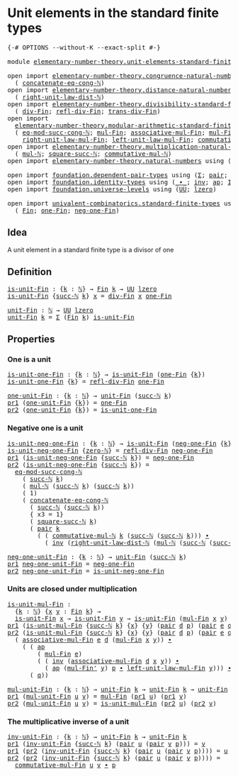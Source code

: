# Unit elements in the standard finite types

<pre class="Agda"><a id="55" class="Symbol">{-#</a> <a id="59" class="Keyword">OPTIONS</a> <a id="67" class="Pragma">--without-K</a> <a id="79" class="Pragma">--exact-split</a> <a id="93" class="Symbol">#-}</a>

<a id="98" class="Keyword">module</a> <a id="105" href="elementary-number-theory.unit-elements-standard-finite-types.html" class="Module">elementary-number-theory.unit-elements-standard-finite-types</a> <a id="166" class="Keyword">where</a>

<a id="173" class="Keyword">open</a> <a id="178" class="Keyword">import</a> <a id="185" href="elementary-number-theory.congruence-natural-numbers.html" class="Module">elementary-number-theory.congruence-natural-numbers</a> <a id="237" class="Keyword">using</a>
  <a id="245" class="Symbol">(</a> <a id="247" href="elementary-number-theory.congruence-natural-numbers.html#1953" class="Function">concatenate-eq-cong-ℕ</a><a id="268" class="Symbol">)</a>
<a id="270" class="Keyword">open</a> <a id="275" class="Keyword">import</a> <a id="282" href="elementary-number-theory.distance-natural-numbers.html" class="Module">elementary-number-theory.distance-natural-numbers</a> <a id="332" class="Keyword">using</a>
  <a id="340" class="Symbol">(</a> <a id="342" href="elementary-number-theory.distance-natural-numbers.html#2805" class="Function">right-unit-law-dist-ℕ</a><a id="363" class="Symbol">)</a>
<a id="365" class="Keyword">open</a> <a id="370" class="Keyword">import</a> <a id="377" href="elementary-number-theory.divisibility-standard-finite-types.html" class="Module">elementary-number-theory.divisibility-standard-finite-types</a> <a id="437" class="Keyword">using</a>
  <a id="445" class="Symbol">(</a> <a id="447" href="elementary-number-theory.divisibility-standard-finite-types.html#1204" class="Function">div-Fin</a><a id="454" class="Symbol">;</a> <a id="456" href="elementary-number-theory.divisibility-standard-finite-types.html#1376" class="Function">refl-div-Fin</a><a id="468" class="Symbol">;</a> <a id="470" href="elementary-number-theory.divisibility-standard-finite-types.html#1583" class="Function">trans-div-Fin</a><a id="483" class="Symbol">)</a>
<a id="485" class="Keyword">open</a> <a id="490" class="Keyword">import</a>
  <a id="499" href="elementary-number-theory.modular-arithmetic-standard-finite-types.html" class="Module">elementary-number-theory.modular-arithmetic-standard-finite-types</a> <a id="565" class="Keyword">using</a>
  <a id="573" class="Symbol">(</a> <a id="575" href="elementary-number-theory.modular-arithmetic-standard-finite-types.html#4453" class="Function">eq-mod-succ-cong-ℕ</a><a id="593" class="Symbol">;</a> <a id="595" href="elementary-number-theory.modular-arithmetic-standard-finite-types.html#12200" class="Function">mul-Fin</a><a id="602" class="Symbol">;</a> <a id="604" href="elementary-number-theory.modular-arithmetic-standard-finite-types.html#12796" class="Function">associative-mul-Fin</a><a id="623" class="Symbol">;</a> <a id="625" href="elementary-number-theory.modular-arithmetic-standard-finite-types.html#12315" class="Function">mul-Fin&#39;</a><a id="633" class="Symbol">;</a>
    <a id="639" href="elementary-number-theory.modular-arithmetic-standard-finite-types.html#14719" class="Function">right-unit-law-mul-Fin</a><a id="661" class="Symbol">;</a> <a id="663" href="elementary-number-theory.modular-arithmetic-standard-finite-types.html#14244" class="Function">left-unit-law-mul-Fin</a><a id="684" class="Symbol">;</a> <a id="686" href="elementary-number-theory.modular-arithmetic-standard-finite-types.html#13932" class="Function">commutative-mul-Fin</a><a id="705" class="Symbol">)</a>
<a id="707" class="Keyword">open</a> <a id="712" class="Keyword">import</a> <a id="719" href="elementary-number-theory.multiplication-natural-numbers.html" class="Module">elementary-number-theory.multiplication-natural-numbers</a> <a id="775" class="Keyword">using</a>
  <a id="783" class="Symbol">(</a> <a id="785" href="elementary-number-theory.multiplication-natural-numbers.html#1176" class="Function">mul-ℕ</a><a id="790" class="Symbol">;</a> <a id="792" href="elementary-number-theory.multiplication-natural-numbers.html#2790" class="Function">square-succ-ℕ</a><a id="805" class="Symbol">;</a> <a id="807" href="elementary-number-theory.multiplication-natural-numbers.html#3015" class="Function">commutative-mul-ℕ</a><a id="824" class="Symbol">)</a>
<a id="826" class="Keyword">open</a> <a id="831" class="Keyword">import</a> <a id="838" href="elementary-number-theory.natural-numbers.html" class="Module">elementary-number-theory.natural-numbers</a> <a id="879" class="Keyword">using</a> <a id="885" class="Symbol">(</a><a id="886" href="elementary-number-theory.natural-numbers.html#1444" class="Datatype">ℕ</a><a id="887" class="Symbol">;</a> <a id="889" href="elementary-number-theory.natural-numbers.html#1465" class="InductiveConstructor">zero-ℕ</a><a id="895" class="Symbol">;</a> <a id="897" href="elementary-number-theory.natural-numbers.html#1478" class="InductiveConstructor">succ-ℕ</a><a id="903" class="Symbol">)</a>

<a id="906" class="Keyword">open</a> <a id="911" class="Keyword">import</a> <a id="918" href="foundation.dependent-pair-types.html" class="Module">foundation.dependent-pair-types</a> <a id="950" class="Keyword">using</a> <a id="956" class="Symbol">(</a><a id="957" href="foundation-core.dependent-pair-types.html#502" class="Record">Σ</a><a id="958" class="Symbol">;</a> <a id="960" href="foundation-core.dependent-pair-types.html#575" class="InductiveConstructor">pair</a><a id="964" class="Symbol">;</a> <a id="966" href="foundation-core.dependent-pair-types.html#592" class="Field">pr1</a><a id="969" class="Symbol">;</a> <a id="971" href="foundation-core.dependent-pair-types.html#604" class="Field">pr2</a><a id="974" class="Symbol">)</a>
<a id="976" class="Keyword">open</a> <a id="981" class="Keyword">import</a> <a id="988" href="foundation.identity-types.html" class="Module">foundation.identity-types</a> <a id="1014" class="Keyword">using</a> <a id="1020" class="Symbol">(</a><a id="1021" href="foundation-core.identity-types.html#1239" class="Function Operator">_∙_</a><a id="1024" class="Symbol">;</a> <a id="1026" href="foundation-core.identity-types.html#1552" class="Function">inv</a><a id="1029" class="Symbol">;</a> <a id="1031" href="foundation-core.identity-types.html#2853" class="Function">ap</a><a id="1033" class="Symbol">;</a> <a id="1035" href="foundation-core.identity-types.html#641" class="Datatype">Id</a><a id="1037" class="Symbol">)</a>
<a id="1039" class="Keyword">open</a> <a id="1044" class="Keyword">import</a> <a id="1051" href="foundation.universe-levels.html" class="Module">foundation.universe-levels</a> <a id="1078" class="Keyword">using</a> <a id="1084" class="Symbol">(</a><a id="1085" href="foundation-core.universe-levels.html#222" class="Primitive">UU</a><a id="1087" class="Symbol">;</a> <a id="1089" href="Agda.Primitive.html#764" class="Primitive">lzero</a><a id="1094" class="Symbol">)</a>

<a id="1097" class="Keyword">open</a> <a id="1102" class="Keyword">import</a> <a id="1109" href="univalent-combinatorics.standard-finite-types.html" class="Module">univalent-combinatorics.standard-finite-types</a> <a id="1155" class="Keyword">using</a>
  <a id="1163" class="Symbol">(</a> <a id="1165" href="univalent-combinatorics.standard-finite-types.html#2072" class="Function">Fin</a><a id="1168" class="Symbol">;</a> <a id="1170" href="univalent-combinatorics.standard-finite-types.html#8241" class="Function">one-Fin</a><a id="1177" class="Symbol">;</a> <a id="1179" href="univalent-combinatorics.standard-finite-types.html#2336" class="Function">neg-one-Fin</a><a id="1190" class="Symbol">)</a>
</pre>
## Idea

A unit element in a standard finite type is a divisor of one

## Definition

<pre class="Agda"><a id="is-unit-Fin"></a><a id="1291" href="elementary-number-theory.unit-elements-standard-finite-types.html#1291" class="Function">is-unit-Fin</a> <a id="1303" class="Symbol">:</a> <a id="1305" class="Symbol">{</a><a id="1306" href="elementary-number-theory.unit-elements-standard-finite-types.html#1306" class="Bound">k</a> <a id="1308" class="Symbol">:</a> <a id="1310" href="elementary-number-theory.natural-numbers.html#1444" class="Datatype">ℕ</a><a id="1311" class="Symbol">}</a> <a id="1313" class="Symbol">→</a> <a id="1315" href="univalent-combinatorics.standard-finite-types.html#2072" class="Function">Fin</a> <a id="1319" href="elementary-number-theory.unit-elements-standard-finite-types.html#1306" class="Bound">k</a> <a id="1321" class="Symbol">→</a> <a id="1323" href="foundation-core.universe-levels.html#222" class="Primitive">UU</a> <a id="1326" href="Agda.Primitive.html#764" class="Primitive">lzero</a>
<a id="1332" href="elementary-number-theory.unit-elements-standard-finite-types.html#1291" class="Function">is-unit-Fin</a> <a id="1344" class="Symbol">{</a><a id="1345" href="elementary-number-theory.natural-numbers.html#1478" class="InductiveConstructor">succ-ℕ</a> <a id="1352" href="elementary-number-theory.unit-elements-standard-finite-types.html#1352" class="Bound">k</a><a id="1353" class="Symbol">}</a> <a id="1355" href="elementary-number-theory.unit-elements-standard-finite-types.html#1355" class="Bound">x</a> <a id="1357" class="Symbol">=</a> <a id="1359" href="elementary-number-theory.divisibility-standard-finite-types.html#1204" class="Function">div-Fin</a> <a id="1367" href="elementary-number-theory.unit-elements-standard-finite-types.html#1355" class="Bound">x</a> <a id="1369" href="univalent-combinatorics.standard-finite-types.html#8241" class="Function">one-Fin</a>

<a id="unit-Fin"></a><a id="1378" href="elementary-number-theory.unit-elements-standard-finite-types.html#1378" class="Function">unit-Fin</a> <a id="1387" class="Symbol">:</a> <a id="1389" href="elementary-number-theory.natural-numbers.html#1444" class="Datatype">ℕ</a> <a id="1391" class="Symbol">→</a> <a id="1393" href="foundation-core.universe-levels.html#222" class="Primitive">UU</a> <a id="1396" href="Agda.Primitive.html#764" class="Primitive">lzero</a>
<a id="1402" href="elementary-number-theory.unit-elements-standard-finite-types.html#1378" class="Function">unit-Fin</a> <a id="1411" href="elementary-number-theory.unit-elements-standard-finite-types.html#1411" class="Bound">k</a> <a id="1413" class="Symbol">=</a> <a id="1415" href="foundation-core.dependent-pair-types.html#502" class="Record">Σ</a> <a id="1417" class="Symbol">(</a><a id="1418" href="univalent-combinatorics.standard-finite-types.html#2072" class="Function">Fin</a> <a id="1422" href="elementary-number-theory.unit-elements-standard-finite-types.html#1411" class="Bound">k</a><a id="1423" class="Symbol">)</a> <a id="1425" href="elementary-number-theory.unit-elements-standard-finite-types.html#1291" class="Function">is-unit-Fin</a>
</pre>
## Properties

### One is a unit

<pre class="Agda"><a id="is-unit-one-Fin"></a><a id="1484" href="elementary-number-theory.unit-elements-standard-finite-types.html#1484" class="Function">is-unit-one-Fin</a> <a id="1500" class="Symbol">:</a> <a id="1502" class="Symbol">{</a><a id="1503" href="elementary-number-theory.unit-elements-standard-finite-types.html#1503" class="Bound">k</a> <a id="1505" class="Symbol">:</a> <a id="1507" href="elementary-number-theory.natural-numbers.html#1444" class="Datatype">ℕ</a><a id="1508" class="Symbol">}</a> <a id="1510" class="Symbol">→</a> <a id="1512" href="elementary-number-theory.unit-elements-standard-finite-types.html#1291" class="Function">is-unit-Fin</a> <a id="1524" class="Symbol">(</a><a id="1525" href="univalent-combinatorics.standard-finite-types.html#8241" class="Function">one-Fin</a> <a id="1533" class="Symbol">{</a><a id="1534" href="elementary-number-theory.unit-elements-standard-finite-types.html#1503" class="Bound">k</a><a id="1535" class="Symbol">})</a>
<a id="1538" href="elementary-number-theory.unit-elements-standard-finite-types.html#1484" class="Function">is-unit-one-Fin</a> <a id="1554" class="Symbol">{</a><a id="1555" href="elementary-number-theory.unit-elements-standard-finite-types.html#1555" class="Bound">k</a><a id="1556" class="Symbol">}</a> <a id="1558" class="Symbol">=</a> <a id="1560" href="elementary-number-theory.divisibility-standard-finite-types.html#1376" class="Function">refl-div-Fin</a> <a id="1573" href="univalent-combinatorics.standard-finite-types.html#8241" class="Function">one-Fin</a>

<a id="one-unit-Fin"></a><a id="1582" href="elementary-number-theory.unit-elements-standard-finite-types.html#1582" class="Function">one-unit-Fin</a> <a id="1595" class="Symbol">:</a> <a id="1597" class="Symbol">{</a><a id="1598" href="elementary-number-theory.unit-elements-standard-finite-types.html#1598" class="Bound">k</a> <a id="1600" class="Symbol">:</a> <a id="1602" href="elementary-number-theory.natural-numbers.html#1444" class="Datatype">ℕ</a><a id="1603" class="Symbol">}</a> <a id="1605" class="Symbol">→</a> <a id="1607" href="elementary-number-theory.unit-elements-standard-finite-types.html#1378" class="Function">unit-Fin</a> <a id="1616" class="Symbol">(</a><a id="1617" href="elementary-number-theory.natural-numbers.html#1478" class="InductiveConstructor">succ-ℕ</a> <a id="1624" href="elementary-number-theory.unit-elements-standard-finite-types.html#1598" class="Bound">k</a><a id="1625" class="Symbol">)</a>
<a id="1627" href="foundation-core.dependent-pair-types.html#592" class="Field">pr1</a> <a id="1631" class="Symbol">(</a><a id="1632" href="elementary-number-theory.unit-elements-standard-finite-types.html#1582" class="Function">one-unit-Fin</a> <a id="1645" class="Symbol">{</a><a id="1646" href="elementary-number-theory.unit-elements-standard-finite-types.html#1646" class="Bound">k</a><a id="1647" class="Symbol">})</a> <a id="1650" class="Symbol">=</a> <a id="1652" href="univalent-combinatorics.standard-finite-types.html#8241" class="Function">one-Fin</a>
<a id="1660" href="foundation-core.dependent-pair-types.html#604" class="Field">pr2</a> <a id="1664" class="Symbol">(</a><a id="1665" href="elementary-number-theory.unit-elements-standard-finite-types.html#1582" class="Function">one-unit-Fin</a> <a id="1678" class="Symbol">{</a><a id="1679" href="elementary-number-theory.unit-elements-standard-finite-types.html#1679" class="Bound">k</a><a id="1680" class="Symbol">})</a> <a id="1683" class="Symbol">=</a> <a id="1685" href="elementary-number-theory.unit-elements-standard-finite-types.html#1484" class="Function">is-unit-one-Fin</a>
</pre>
### Negative one is a unit

<pre class="Agda"><a id="is-unit-neg-one-Fin"></a><a id="1742" href="elementary-number-theory.unit-elements-standard-finite-types.html#1742" class="Function">is-unit-neg-one-Fin</a> <a id="1762" class="Symbol">:</a> <a id="1764" class="Symbol">{</a><a id="1765" href="elementary-number-theory.unit-elements-standard-finite-types.html#1765" class="Bound">k</a> <a id="1767" class="Symbol">:</a> <a id="1769" href="elementary-number-theory.natural-numbers.html#1444" class="Datatype">ℕ</a><a id="1770" class="Symbol">}</a> <a id="1772" class="Symbol">→</a> <a id="1774" href="elementary-number-theory.unit-elements-standard-finite-types.html#1291" class="Function">is-unit-Fin</a> <a id="1786" class="Symbol">(</a><a id="1787" href="univalent-combinatorics.standard-finite-types.html#2336" class="Function">neg-one-Fin</a> <a id="1799" class="Symbol">{</a><a id="1800" href="elementary-number-theory.unit-elements-standard-finite-types.html#1765" class="Bound">k</a><a id="1801" class="Symbol">})</a>
<a id="1804" href="elementary-number-theory.unit-elements-standard-finite-types.html#1742" class="Function">is-unit-neg-one-Fin</a> <a id="1824" class="Symbol">{</a><a id="1825" href="elementary-number-theory.natural-numbers.html#1465" class="InductiveConstructor">zero-ℕ</a><a id="1831" class="Symbol">}</a> <a id="1833" class="Symbol">=</a> <a id="1835" href="elementary-number-theory.divisibility-standard-finite-types.html#1376" class="Function">refl-div-Fin</a> <a id="1848" href="univalent-combinatorics.standard-finite-types.html#2336" class="Function">neg-one-Fin</a>
<a id="1860" href="foundation-core.dependent-pair-types.html#592" class="Field">pr1</a> <a id="1864" class="Symbol">(</a><a id="1865" href="elementary-number-theory.unit-elements-standard-finite-types.html#1742" class="Function">is-unit-neg-one-Fin</a> <a id="1885" class="Symbol">{</a><a id="1886" href="elementary-number-theory.natural-numbers.html#1478" class="InductiveConstructor">succ-ℕ</a> <a id="1893" href="elementary-number-theory.unit-elements-standard-finite-types.html#1893" class="Bound">k</a><a id="1894" class="Symbol">})</a> <a id="1897" class="Symbol">=</a> <a id="1899" href="univalent-combinatorics.standard-finite-types.html#2336" class="Function">neg-one-Fin</a>
<a id="1911" href="foundation-core.dependent-pair-types.html#604" class="Field">pr2</a> <a id="1915" class="Symbol">(</a><a id="1916" href="elementary-number-theory.unit-elements-standard-finite-types.html#1742" class="Function">is-unit-neg-one-Fin</a> <a id="1936" class="Symbol">{</a><a id="1937" href="elementary-number-theory.natural-numbers.html#1478" class="InductiveConstructor">succ-ℕ</a> <a id="1944" href="elementary-number-theory.unit-elements-standard-finite-types.html#1944" class="Bound">k</a><a id="1945" class="Symbol">})</a> <a id="1948" class="Symbol">=</a>
  <a id="1952" href="elementary-number-theory.modular-arithmetic-standard-finite-types.html#4453" class="Function">eq-mod-succ-cong-ℕ</a>
    <a id="1975" class="Symbol">(</a> <a id="1977" href="elementary-number-theory.natural-numbers.html#1478" class="InductiveConstructor">succ-ℕ</a> <a id="1984" href="elementary-number-theory.unit-elements-standard-finite-types.html#1944" class="Bound">k</a><a id="1985" class="Symbol">)</a>
    <a id="1991" class="Symbol">(</a> <a id="1993" href="elementary-number-theory.multiplication-natural-numbers.html#1176" class="Function">mul-ℕ</a> <a id="1999" class="Symbol">(</a><a id="2000" href="elementary-number-theory.natural-numbers.html#1478" class="InductiveConstructor">succ-ℕ</a> <a id="2007" href="elementary-number-theory.unit-elements-standard-finite-types.html#1944" class="Bound">k</a><a id="2008" class="Symbol">)</a> <a id="2010" class="Symbol">(</a><a id="2011" href="elementary-number-theory.natural-numbers.html#1478" class="InductiveConstructor">succ-ℕ</a> <a id="2018" href="elementary-number-theory.unit-elements-standard-finite-types.html#1944" class="Bound">k</a><a id="2019" class="Symbol">))</a>
    <a id="2026" class="Symbol">(</a> <a id="2028" class="Number">1</a><a id="2029" class="Symbol">)</a>
    <a id="2035" class="Symbol">(</a> <a id="2037" href="elementary-number-theory.congruence-natural-numbers.html#1953" class="Function">concatenate-eq-cong-ℕ</a>
      <a id="2065" class="Symbol">(</a> <a id="2067" href="elementary-number-theory.natural-numbers.html#1478" class="InductiveConstructor">succ-ℕ</a> <a id="2074" class="Symbol">(</a><a id="2075" href="elementary-number-theory.natural-numbers.html#1478" class="InductiveConstructor">succ-ℕ</a> <a id="2082" href="elementary-number-theory.unit-elements-standard-finite-types.html#1944" class="Bound">k</a><a id="2083" class="Symbol">))</a>
      <a id="2092" class="Symbol">{</a> <a id="2094" class="Argument">x3</a> <a id="2097" class="Symbol">=</a> <a id="2099" class="Number">1</a><a id="2100" class="Symbol">}</a>
      <a id="2108" class="Symbol">(</a> <a id="2110" href="elementary-number-theory.multiplication-natural-numbers.html#2790" class="Function">square-succ-ℕ</a> <a id="2124" href="elementary-number-theory.unit-elements-standard-finite-types.html#1944" class="Bound">k</a><a id="2125" class="Symbol">)</a>
      <a id="2133" class="Symbol">(</a> <a id="2135" href="foundation-core.dependent-pair-types.html#575" class="InductiveConstructor">pair</a> <a id="2140" href="elementary-number-theory.unit-elements-standard-finite-types.html#1944" class="Bound">k</a>
        <a id="2150" class="Symbol">(</a> <a id="2152" class="Symbol">(</a> <a id="2154" href="elementary-number-theory.multiplication-natural-numbers.html#3015" class="Function">commutative-mul-ℕ</a> <a id="2172" href="elementary-number-theory.unit-elements-standard-finite-types.html#1944" class="Bound">k</a> <a id="2174" class="Symbol">(</a><a id="2175" href="elementary-number-theory.natural-numbers.html#1478" class="InductiveConstructor">succ-ℕ</a> <a id="2182" class="Symbol">(</a><a id="2183" href="elementary-number-theory.natural-numbers.html#1478" class="InductiveConstructor">succ-ℕ</a> <a id="2190" href="elementary-number-theory.unit-elements-standard-finite-types.html#1944" class="Bound">k</a><a id="2191" class="Symbol">)))</a> <a id="2195" href="foundation-core.identity-types.html#1239" class="Function Operator">∙</a>
          <a id="2207" class="Symbol">(</a> <a id="2209" href="foundation-core.identity-types.html#1552" class="Function">inv</a> <a id="2213" class="Symbol">(</a><a id="2214" href="elementary-number-theory.distance-natural-numbers.html#2805" class="Function">right-unit-law-dist-ℕ</a> <a id="2236" class="Symbol">(</a><a id="2237" href="elementary-number-theory.multiplication-natural-numbers.html#1176" class="Function">mul-ℕ</a> <a id="2243" class="Symbol">(</a><a id="2244" href="elementary-number-theory.natural-numbers.html#1478" class="InductiveConstructor">succ-ℕ</a> <a id="2251" class="Symbol">(</a><a id="2252" href="elementary-number-theory.natural-numbers.html#1478" class="InductiveConstructor">succ-ℕ</a> <a id="2259" href="elementary-number-theory.unit-elements-standard-finite-types.html#1944" class="Bound">k</a><a id="2260" class="Symbol">))</a> <a id="2263" href="elementary-number-theory.unit-elements-standard-finite-types.html#1944" class="Bound">k</a><a id="2264" class="Symbol">))))))</a>

<a id="neg-one-unit-Fin"></a><a id="2272" href="elementary-number-theory.unit-elements-standard-finite-types.html#2272" class="Function">neg-one-unit-Fin</a> <a id="2289" class="Symbol">:</a> <a id="2291" class="Symbol">{</a><a id="2292" href="elementary-number-theory.unit-elements-standard-finite-types.html#2292" class="Bound">k</a> <a id="2294" class="Symbol">:</a> <a id="2296" href="elementary-number-theory.natural-numbers.html#1444" class="Datatype">ℕ</a><a id="2297" class="Symbol">}</a> <a id="2299" class="Symbol">→</a> <a id="2301" href="elementary-number-theory.unit-elements-standard-finite-types.html#1378" class="Function">unit-Fin</a> <a id="2310" class="Symbol">(</a><a id="2311" href="elementary-number-theory.natural-numbers.html#1478" class="InductiveConstructor">succ-ℕ</a> <a id="2318" href="elementary-number-theory.unit-elements-standard-finite-types.html#2292" class="Bound">k</a><a id="2319" class="Symbol">)</a>
<a id="2321" href="foundation-core.dependent-pair-types.html#592" class="Field">pr1</a> <a id="2325" href="elementary-number-theory.unit-elements-standard-finite-types.html#2272" class="Function">neg-one-unit-Fin</a> <a id="2342" class="Symbol">=</a> <a id="2344" href="univalent-combinatorics.standard-finite-types.html#2336" class="Function">neg-one-Fin</a>
<a id="2356" href="foundation-core.dependent-pair-types.html#604" class="Field">pr2</a> <a id="2360" href="elementary-number-theory.unit-elements-standard-finite-types.html#2272" class="Function">neg-one-unit-Fin</a> <a id="2377" class="Symbol">=</a> <a id="2379" href="elementary-number-theory.unit-elements-standard-finite-types.html#1742" class="Function">is-unit-neg-one-Fin</a>
</pre>
### Units are closed under multiplication

<pre class="Agda"><a id="is-unit-mul-Fin"></a><a id="2455" href="elementary-number-theory.unit-elements-standard-finite-types.html#2455" class="Function">is-unit-mul-Fin</a> <a id="2471" class="Symbol">:</a>
  <a id="2475" class="Symbol">{</a><a id="2476" href="elementary-number-theory.unit-elements-standard-finite-types.html#2476" class="Bound">k</a> <a id="2478" class="Symbol">:</a> <a id="2480" href="elementary-number-theory.natural-numbers.html#1444" class="Datatype">ℕ</a><a id="2481" class="Symbol">}</a> <a id="2483" class="Symbol">{</a><a id="2484" href="elementary-number-theory.unit-elements-standard-finite-types.html#2484" class="Bound">x</a> <a id="2486" href="elementary-number-theory.unit-elements-standard-finite-types.html#2486" class="Bound">y</a> <a id="2488" class="Symbol">:</a> <a id="2490" href="univalent-combinatorics.standard-finite-types.html#2072" class="Function">Fin</a> <a id="2494" href="elementary-number-theory.unit-elements-standard-finite-types.html#2476" class="Bound">k</a><a id="2495" class="Symbol">}</a> <a id="2497" class="Symbol">→</a>
  <a id="2501" href="elementary-number-theory.unit-elements-standard-finite-types.html#1291" class="Function">is-unit-Fin</a> <a id="2513" href="elementary-number-theory.unit-elements-standard-finite-types.html#2484" class="Bound">x</a> <a id="2515" class="Symbol">→</a> <a id="2517" href="elementary-number-theory.unit-elements-standard-finite-types.html#1291" class="Function">is-unit-Fin</a> <a id="2529" href="elementary-number-theory.unit-elements-standard-finite-types.html#2486" class="Bound">y</a> <a id="2531" class="Symbol">→</a> <a id="2533" href="elementary-number-theory.unit-elements-standard-finite-types.html#1291" class="Function">is-unit-Fin</a> <a id="2545" class="Symbol">(</a><a id="2546" href="elementary-number-theory.modular-arithmetic-standard-finite-types.html#12200" class="Function">mul-Fin</a> <a id="2554" href="elementary-number-theory.unit-elements-standard-finite-types.html#2484" class="Bound">x</a> <a id="2556" href="elementary-number-theory.unit-elements-standard-finite-types.html#2486" class="Bound">y</a><a id="2557" class="Symbol">)</a>
<a id="2559" href="foundation-core.dependent-pair-types.html#592" class="Field">pr1</a> <a id="2563" class="Symbol">(</a><a id="2564" href="elementary-number-theory.unit-elements-standard-finite-types.html#2455" class="Function">is-unit-mul-Fin</a> <a id="2580" class="Symbol">{</a><a id="2581" href="elementary-number-theory.natural-numbers.html#1478" class="InductiveConstructor">succ-ℕ</a> <a id="2588" href="elementary-number-theory.unit-elements-standard-finite-types.html#2588" class="Bound">k</a><a id="2589" class="Symbol">}</a> <a id="2591" class="Symbol">{</a><a id="2592" href="elementary-number-theory.unit-elements-standard-finite-types.html#2592" class="Bound">x</a><a id="2593" class="Symbol">}</a> <a id="2595" class="Symbol">{</a><a id="2596" href="elementary-number-theory.unit-elements-standard-finite-types.html#2596" class="Bound">y</a><a id="2597" class="Symbol">}</a> <a id="2599" class="Symbol">(</a><a id="2600" href="foundation-core.dependent-pair-types.html#575" class="InductiveConstructor">pair</a> <a id="2605" href="elementary-number-theory.unit-elements-standard-finite-types.html#2605" class="Bound">d</a> <a id="2607" href="elementary-number-theory.unit-elements-standard-finite-types.html#2607" class="Bound">p</a><a id="2608" class="Symbol">)</a> <a id="2610" class="Symbol">(</a><a id="2611" href="foundation-core.dependent-pair-types.html#575" class="InductiveConstructor">pair</a> <a id="2616" href="elementary-number-theory.unit-elements-standard-finite-types.html#2616" class="Bound">e</a> <a id="2618" href="elementary-number-theory.unit-elements-standard-finite-types.html#2618" class="Bound">q</a><a id="2619" class="Symbol">))</a> <a id="2622" class="Symbol">=</a> <a id="2624" href="elementary-number-theory.modular-arithmetic-standard-finite-types.html#12200" class="Function">mul-Fin</a> <a id="2632" href="elementary-number-theory.unit-elements-standard-finite-types.html#2616" class="Bound">e</a> <a id="2634" href="elementary-number-theory.unit-elements-standard-finite-types.html#2605" class="Bound">d</a>
<a id="2636" href="foundation-core.dependent-pair-types.html#604" class="Field">pr2</a> <a id="2640" class="Symbol">(</a><a id="2641" href="elementary-number-theory.unit-elements-standard-finite-types.html#2455" class="Function">is-unit-mul-Fin</a> <a id="2657" class="Symbol">{</a><a id="2658" href="elementary-number-theory.natural-numbers.html#1478" class="InductiveConstructor">succ-ℕ</a> <a id="2665" href="elementary-number-theory.unit-elements-standard-finite-types.html#2665" class="Bound">k</a><a id="2666" class="Symbol">}</a> <a id="2668" class="Symbol">{</a><a id="2669" href="elementary-number-theory.unit-elements-standard-finite-types.html#2669" class="Bound">x</a><a id="2670" class="Symbol">}</a> <a id="2672" class="Symbol">{</a><a id="2673" href="elementary-number-theory.unit-elements-standard-finite-types.html#2673" class="Bound">y</a><a id="2674" class="Symbol">}</a> <a id="2676" class="Symbol">(</a><a id="2677" href="foundation-core.dependent-pair-types.html#575" class="InductiveConstructor">pair</a> <a id="2682" href="elementary-number-theory.unit-elements-standard-finite-types.html#2682" class="Bound">d</a> <a id="2684" href="elementary-number-theory.unit-elements-standard-finite-types.html#2684" class="Bound">p</a><a id="2685" class="Symbol">)</a> <a id="2687" class="Symbol">(</a><a id="2688" href="foundation-core.dependent-pair-types.html#575" class="InductiveConstructor">pair</a> <a id="2693" href="elementary-number-theory.unit-elements-standard-finite-types.html#2693" class="Bound">e</a> <a id="2695" href="elementary-number-theory.unit-elements-standard-finite-types.html#2695" class="Bound">q</a><a id="2696" class="Symbol">))</a> <a id="2699" class="Symbol">=</a>
  <a id="2703" class="Symbol">(</a> <a id="2705" href="elementary-number-theory.modular-arithmetic-standard-finite-types.html#12796" class="Function">associative-mul-Fin</a> <a id="2725" href="elementary-number-theory.unit-elements-standard-finite-types.html#2693" class="Bound">e</a> <a id="2727" href="elementary-number-theory.unit-elements-standard-finite-types.html#2682" class="Bound">d</a> <a id="2729" class="Symbol">(</a><a id="2730" href="elementary-number-theory.modular-arithmetic-standard-finite-types.html#12200" class="Function">mul-Fin</a> <a id="2738" href="elementary-number-theory.unit-elements-standard-finite-types.html#2669" class="Bound">x</a> <a id="2740" href="elementary-number-theory.unit-elements-standard-finite-types.html#2673" class="Bound">y</a><a id="2741" class="Symbol">))</a> <a id="2744" href="foundation-core.identity-types.html#1239" class="Function Operator">∙</a>
    <a id="2750" class="Symbol">(</a> <a id="2752" class="Symbol">(</a> <a id="2754" href="foundation-core.identity-types.html#2853" class="Function">ap</a>
        <a id="2765" class="Symbol">(</a> <a id="2767" href="elementary-number-theory.modular-arithmetic-standard-finite-types.html#12200" class="Function">mul-Fin</a> <a id="2775" href="elementary-number-theory.unit-elements-standard-finite-types.html#2693" class="Bound">e</a><a id="2776" class="Symbol">)</a>
        <a id="2786" class="Symbol">(</a> <a id="2788" class="Symbol">(</a> <a id="2790" href="foundation-core.identity-types.html#1552" class="Function">inv</a> <a id="2794" class="Symbol">(</a><a id="2795" href="elementary-number-theory.modular-arithmetic-standard-finite-types.html#12796" class="Function">associative-mul-Fin</a> <a id="2815" href="elementary-number-theory.unit-elements-standard-finite-types.html#2682" class="Bound">d</a> <a id="2817" href="elementary-number-theory.unit-elements-standard-finite-types.html#2669" class="Bound">x</a> <a id="2819" href="elementary-number-theory.unit-elements-standard-finite-types.html#2673" class="Bound">y</a><a id="2820" class="Symbol">))</a> <a id="2823" href="foundation-core.identity-types.html#1239" class="Function Operator">∙</a>
          <a id="2835" class="Symbol">(</a> <a id="2837" href="foundation-core.identity-types.html#2853" class="Function">ap</a> <a id="2840" class="Symbol">(</a><a id="2841" href="elementary-number-theory.modular-arithmetic-standard-finite-types.html#12315" class="Function">mul-Fin&#39;</a> <a id="2850" href="elementary-number-theory.unit-elements-standard-finite-types.html#2673" class="Bound">y</a><a id="2851" class="Symbol">)</a> <a id="2853" href="elementary-number-theory.unit-elements-standard-finite-types.html#2684" class="Bound">p</a> <a id="2855" href="foundation-core.identity-types.html#1239" class="Function Operator">∙</a> <a id="2857" href="elementary-number-theory.modular-arithmetic-standard-finite-types.html#14244" class="Function">left-unit-law-mul-Fin</a> <a id="2879" href="elementary-number-theory.unit-elements-standard-finite-types.html#2673" class="Bound">y</a><a id="2880" class="Symbol">)))</a> <a id="2884" href="foundation-core.identity-types.html#1239" class="Function Operator">∙</a>
      <a id="2892" class="Symbol">(</a> <a id="2894" href="elementary-number-theory.unit-elements-standard-finite-types.html#2695" class="Bound">q</a><a id="2895" class="Symbol">))</a>

<a id="mul-unit-Fin"></a><a id="2899" href="elementary-number-theory.unit-elements-standard-finite-types.html#2899" class="Function">mul-unit-Fin</a> <a id="2912" class="Symbol">:</a> <a id="2914" class="Symbol">{</a><a id="2915" href="elementary-number-theory.unit-elements-standard-finite-types.html#2915" class="Bound">k</a> <a id="2917" class="Symbol">:</a> <a id="2919" href="elementary-number-theory.natural-numbers.html#1444" class="Datatype">ℕ</a><a id="2920" class="Symbol">}</a> <a id="2922" class="Symbol">→</a> <a id="2924" href="elementary-number-theory.unit-elements-standard-finite-types.html#1378" class="Function">unit-Fin</a> <a id="2933" href="elementary-number-theory.unit-elements-standard-finite-types.html#2915" class="Bound">k</a> <a id="2935" class="Symbol">→</a> <a id="2937" href="elementary-number-theory.unit-elements-standard-finite-types.html#1378" class="Function">unit-Fin</a> <a id="2946" href="elementary-number-theory.unit-elements-standard-finite-types.html#2915" class="Bound">k</a> <a id="2948" class="Symbol">→</a> <a id="2950" href="elementary-number-theory.unit-elements-standard-finite-types.html#1378" class="Function">unit-Fin</a> <a id="2959" href="elementary-number-theory.unit-elements-standard-finite-types.html#2915" class="Bound">k</a>
<a id="2961" href="foundation-core.dependent-pair-types.html#592" class="Field">pr1</a> <a id="2965" class="Symbol">(</a><a id="2966" href="elementary-number-theory.unit-elements-standard-finite-types.html#2899" class="Function">mul-unit-Fin</a> <a id="2979" href="elementary-number-theory.unit-elements-standard-finite-types.html#2979" class="Bound">u</a> <a id="2981" href="elementary-number-theory.unit-elements-standard-finite-types.html#2981" class="Bound">v</a><a id="2982" class="Symbol">)</a> <a id="2984" class="Symbol">=</a> <a id="2986" href="elementary-number-theory.modular-arithmetic-standard-finite-types.html#12200" class="Function">mul-Fin</a> <a id="2994" class="Symbol">(</a><a id="2995" href="foundation-core.dependent-pair-types.html#592" class="Field">pr1</a> <a id="2999" href="elementary-number-theory.unit-elements-standard-finite-types.html#2979" class="Bound">u</a><a id="3000" class="Symbol">)</a> <a id="3002" class="Symbol">(</a><a id="3003" href="foundation-core.dependent-pair-types.html#592" class="Field">pr1</a> <a id="3007" href="elementary-number-theory.unit-elements-standard-finite-types.html#2981" class="Bound">v</a><a id="3008" class="Symbol">)</a>
<a id="3010" href="foundation-core.dependent-pair-types.html#604" class="Field">pr2</a> <a id="3014" class="Symbol">(</a><a id="3015" href="elementary-number-theory.unit-elements-standard-finite-types.html#2899" class="Function">mul-unit-Fin</a> <a id="3028" href="elementary-number-theory.unit-elements-standard-finite-types.html#3028" class="Bound">u</a> <a id="3030" href="elementary-number-theory.unit-elements-standard-finite-types.html#3030" class="Bound">v</a><a id="3031" class="Symbol">)</a> <a id="3033" class="Symbol">=</a> <a id="3035" href="elementary-number-theory.unit-elements-standard-finite-types.html#2455" class="Function">is-unit-mul-Fin</a> <a id="3051" class="Symbol">(</a><a id="3052" href="foundation-core.dependent-pair-types.html#604" class="Field">pr2</a> <a id="3056" href="elementary-number-theory.unit-elements-standard-finite-types.html#3028" class="Bound">u</a><a id="3057" class="Symbol">)</a> <a id="3059" class="Symbol">(</a><a id="3060" href="foundation-core.dependent-pair-types.html#604" class="Field">pr2</a> <a id="3064" href="elementary-number-theory.unit-elements-standard-finite-types.html#3030" class="Bound">v</a><a id="3065" class="Symbol">)</a>
</pre>
### The multiplicative inverse of a unit

<pre class="Agda"><a id="inv-unit-Fin"></a><a id="3122" href="elementary-number-theory.unit-elements-standard-finite-types.html#3122" class="Function">inv-unit-Fin</a> <a id="3135" class="Symbol">:</a> <a id="3137" class="Symbol">{</a><a id="3138" href="elementary-number-theory.unit-elements-standard-finite-types.html#3138" class="Bound">k</a> <a id="3140" class="Symbol">:</a> <a id="3142" href="elementary-number-theory.natural-numbers.html#1444" class="Datatype">ℕ</a><a id="3143" class="Symbol">}</a> <a id="3145" class="Symbol">→</a> <a id="3147" href="elementary-number-theory.unit-elements-standard-finite-types.html#1378" class="Function">unit-Fin</a> <a id="3156" href="elementary-number-theory.unit-elements-standard-finite-types.html#3138" class="Bound">k</a> <a id="3158" class="Symbol">→</a> <a id="3160" href="elementary-number-theory.unit-elements-standard-finite-types.html#1378" class="Function">unit-Fin</a> <a id="3169" href="elementary-number-theory.unit-elements-standard-finite-types.html#3138" class="Bound">k</a>
<a id="3171" href="foundation-core.dependent-pair-types.html#592" class="Field">pr1</a> <a id="3175" class="Symbol">(</a><a id="3176" href="elementary-number-theory.unit-elements-standard-finite-types.html#3122" class="Function">inv-unit-Fin</a> <a id="3189" class="Symbol">{</a><a id="3190" href="elementary-number-theory.natural-numbers.html#1478" class="InductiveConstructor">succ-ℕ</a> <a id="3197" href="elementary-number-theory.unit-elements-standard-finite-types.html#3197" class="Bound">k</a><a id="3198" class="Symbol">}</a> <a id="3200" class="Symbol">(</a><a id="3201" href="foundation-core.dependent-pair-types.html#575" class="InductiveConstructor">pair</a> <a id="3206" href="elementary-number-theory.unit-elements-standard-finite-types.html#3206" class="Bound">u</a> <a id="3208" class="Symbol">(</a><a id="3209" href="foundation-core.dependent-pair-types.html#575" class="InductiveConstructor">pair</a> <a id="3214" href="elementary-number-theory.unit-elements-standard-finite-types.html#3214" class="Bound">v</a> <a id="3216" href="elementary-number-theory.unit-elements-standard-finite-types.html#3216" class="Bound">p</a><a id="3217" class="Symbol">)))</a> <a id="3221" class="Symbol">=</a> <a id="3223" href="elementary-number-theory.unit-elements-standard-finite-types.html#3214" class="Bound">v</a>
<a id="3225" href="foundation-core.dependent-pair-types.html#592" class="Field">pr1</a> <a id="3229" class="Symbol">(</a><a id="3230" href="foundation-core.dependent-pair-types.html#604" class="Field">pr2</a> <a id="3234" class="Symbol">(</a><a id="3235" href="elementary-number-theory.unit-elements-standard-finite-types.html#3122" class="Function">inv-unit-Fin</a> <a id="3248" class="Symbol">{</a><a id="3249" href="elementary-number-theory.natural-numbers.html#1478" class="InductiveConstructor">succ-ℕ</a> <a id="3256" href="elementary-number-theory.unit-elements-standard-finite-types.html#3256" class="Bound">k</a><a id="3257" class="Symbol">}</a> <a id="3259" class="Symbol">(</a><a id="3260" href="foundation-core.dependent-pair-types.html#575" class="InductiveConstructor">pair</a> <a id="3265" href="elementary-number-theory.unit-elements-standard-finite-types.html#3265" class="Bound">u</a> <a id="3267" class="Symbol">(</a><a id="3268" href="foundation-core.dependent-pair-types.html#575" class="InductiveConstructor">pair</a> <a id="3273" href="elementary-number-theory.unit-elements-standard-finite-types.html#3273" class="Bound">v</a> <a id="3275" href="elementary-number-theory.unit-elements-standard-finite-types.html#3275" class="Bound">p</a><a id="3276" class="Symbol">))))</a> <a id="3281" class="Symbol">=</a> <a id="3283" href="elementary-number-theory.unit-elements-standard-finite-types.html#3265" class="Bound">u</a>
<a id="3285" href="foundation-core.dependent-pair-types.html#604" class="Field">pr2</a> <a id="3289" class="Symbol">(</a><a id="3290" href="foundation-core.dependent-pair-types.html#604" class="Field">pr2</a> <a id="3294" class="Symbol">(</a><a id="3295" href="elementary-number-theory.unit-elements-standard-finite-types.html#3122" class="Function">inv-unit-Fin</a> <a id="3308" class="Symbol">{</a><a id="3309" href="elementary-number-theory.natural-numbers.html#1478" class="InductiveConstructor">succ-ℕ</a> <a id="3316" href="elementary-number-theory.unit-elements-standard-finite-types.html#3316" class="Bound">k</a><a id="3317" class="Symbol">}</a> <a id="3319" class="Symbol">(</a><a id="3320" href="foundation-core.dependent-pair-types.html#575" class="InductiveConstructor">pair</a> <a id="3325" href="elementary-number-theory.unit-elements-standard-finite-types.html#3325" class="Bound">u</a> <a id="3327" class="Symbol">(</a><a id="3328" href="foundation-core.dependent-pair-types.html#575" class="InductiveConstructor">pair</a> <a id="3333" href="elementary-number-theory.unit-elements-standard-finite-types.html#3333" class="Bound">v</a> <a id="3335" href="elementary-number-theory.unit-elements-standard-finite-types.html#3335" class="Bound">p</a><a id="3336" class="Symbol">))))</a> <a id="3341" class="Symbol">=</a>
  <a id="3345" href="elementary-number-theory.modular-arithmetic-standard-finite-types.html#13932" class="Function">commutative-mul-Fin</a> <a id="3365" href="elementary-number-theory.unit-elements-standard-finite-types.html#3325" class="Bound">u</a> <a id="3367" href="elementary-number-theory.unit-elements-standard-finite-types.html#3333" class="Bound">v</a> <a id="3369" href="foundation-core.identity-types.html#1239" class="Function Operator">∙</a> <a id="3371" href="elementary-number-theory.unit-elements-standard-finite-types.html#3335" class="Bound">p</a>
</pre>